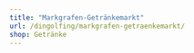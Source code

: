 ```yaml
---
title: "Markgrafen-Getränkemarkt"
url: /dingolfing/markgrafen-getraenkemarkt/
shop: Getränke
---
```

